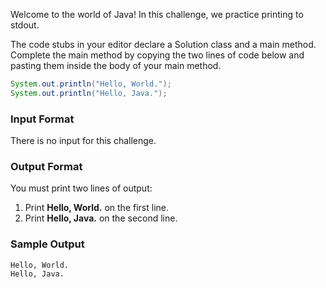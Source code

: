 Welcome to the world of Java! In this challenge, we practice printing to stdout.

The code stubs in your editor declare a Solution class and a main method. Complete the main method by copying the two lines of code below and pasting them inside the body of your main method.

```java
System.out.println("Hello, World.");
System.out.println("Hello, Java.");
```

### Input Format

There is no input for this challenge.

### Output Format

You must print two lines of output:

1. Print <b>Hello, World.</b> on the first line.
2. Print <b>Hello, Java.</b> on the second line.

### Sample Output

    Hello, World.
    Hello, Java.

